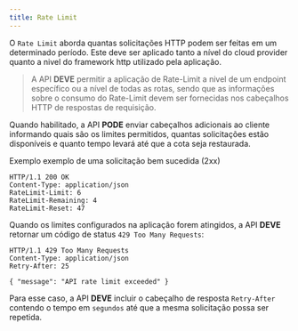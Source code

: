 ```yaml
---
title: Rate Limit
---
```


O `Rate Limit` aborda quantas solicitações HTTP podem ser feitas em um determinado período. Este deve ser aplicado tanto a nível do cloud provider quanto a nivel do framework http utilizado pela aplicação.

> A API **DEVE** permitir a aplicação de Rate-Limit a nivel de um endpoint específico ou a nível de todas as rotas, sendo que as informações sobre o consumo do Rate-Limit devem ser fornecidas nos cabeçalhos HTTP de respostas de requisição.

Quando habilitado, a API **PODE** enviar cabeçalhos adicionais ao cliente informando quais são os limites permitidos, quantas solicitações estão disponíveis e quanto tempo levará até que a cota seja restaurada.

Exemplo exemplo de uma solicitação bem sucedida (2xx)

```
HTTP/1.1 200 OK
Content-Type: application/json
RateLimit-Limit: 6
RateLimit-Remaining: 4
RateLimit-Reset: 47
```


Quando os limites configurados na aplicação forem atingidos, a API **DEVE** retornar um código de status `429 Too Many Requests`:

```
HTTP/1.1 429 Too Many Requests
Content-Type: application/json
Retry-After: 25

{ "message": "API rate limit exceeded" }
```

Para esse caso, a API **DEVE** incluir o cabeçalho de resposta `Retry-After` contendo o tempo em `segundos` até que a mesma solicitação possa ser repetida.